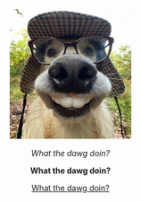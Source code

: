 <div align="center">

<img src="https://github.com/Partly-cloudy-dot/-/blob/4e97d4cb1ea37e21e96938b1e00fe48c9a320937/download.jpg" />
</p>
<div align="center">

*What the dawg doin?*

**What the dawg doin?**

[What the dawg doin?](https://www.youtube.com/watch?v=pGCgo-A83s0)

